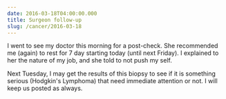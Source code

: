 ```yaml
---
date: 2016-03-18T04:00:00.000
title: Surgeon follow-up
slug: /cancer/2016-03-18
---
```


I went to see my doctor this morning for a post-check. She recommended me (again) to rest for 7 day starting today (until next Friday). I explained to her the nature of my job, and she told to not push my self.

Next Tuesday, I may get the results of this biopsy to see if it is something serious (Hodgkin's Lymphoma) that need immediate attention or not. I will keep us posted as always.
